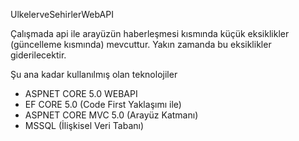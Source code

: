 UlkelerveSehirlerWebAPI

Çalışmada api ile arayüzün haberleşmesi kısmında küçük eksiklikler (güncelleme kısmında) mevcuttur. Yakın zamanda bu eksiklikler giderilecektir.

Şu ana kadar kullanılmış olan teknolojiler

* ASPNET CORE 5.0 WEBAPI
* EF CORE 5.0 (Code First Yaklaşımı ile)
* ASPNET CORE MVC 5.0 (Arayüz Katmanı)
* MSSQL (İlişkisel Veri Tabanı)
